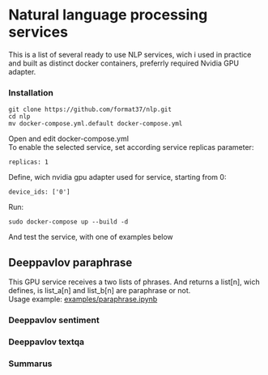 # Natural language processing services
This is a list of several ready to use NLP services, wich i used in practice and built as distinct docker containers, preferrly required Nvidia GPU adapter.
### Installation
```
git clone https://github.com/format37/nlp.git
cd nlp
mv docker-compose.yml.default docker-compose.yml
```
Open and edit docker-compose.yml  
To enable the selected service, set according service replicas parameter:
```
replicas: 1  
```
Define, wich nvidia gpu adapter used for service, starting from 0:
```
device_ids: ['0']
```
Run:
```
sudo docker-compose up --build -d
```
And test the service, with one of examples below
## Deeppavlov paraphrase
This GPU service receives a two lists of phrases.
And returns a list[n], wich defines, is list_a[n] and list_b[n] are paraphrase or not.  
Usage example: [examples/paraphrase.ipynb](https://github.com/format37/nlp/blob/main/examples/paraphrase.ipynb)
### Deeppavlov sentiment

### Deeppavlov textqa
### Summarus
